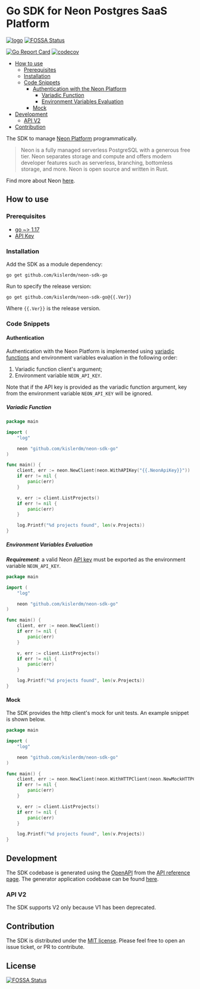# Go SDK for Neon Postgres SaaS Platform

[![logo](fig/logo.png)](https://neon.tech)
[![FOSSA Status](https://app.fossa.com/api/projects/git%2Bgithub.com%2Fkislerdm%2Fneon-sdk-go.svg?type=shield)](https://app.fossa.com/projects/git%2Bgithub.com%2Fkislerdm%2Fneon-sdk-go?ref=badge_shield)

[![Go Report Card](https://goreportcard.com/badge/github.com/kislerdm/neon-sdk-go)](https://goreportcard.com/report/github.com/kislerdm/neon-sdk-go)
[![codecov](https://codecov.io/gh/kislerdm/neon-sdk-go/branch/master/graph/badge.svg?token=F6SF7VX3G3)](https://codecov.io/gh/kislerdm/neon-sdk-go)

- [How to use](#how-to-use)
    + [Prerequisites](#prerequisites)
    + [Installation](#installation)
    + [Code Snippets](#code-snippets)
        - [Authentication with the Neon Platform](#authentication)
            * [Variadic Function](#variadic-function)
            * [Environment Variables Evaluation](#environment-variables-evaluation)
        - [Mock](#mock)
- [Development](#development)
    + [API V2](#api-v2)
- [Contribution](#contribution)

The SDK to manage [Neon Platform](https://neon.tech) programmatically.

> Neon is a fully managed serverless PostgreSQL with a generous free tier. Neon separates storage and compute and offers
> modern developer features such as serverless, branching, bottomless storage, and more. Neon is open source and written
> in Rust.

Find more about Neon [here](https://neon.tech/docs/introduction/about/).

## How to use

### Prerequisites

- [go ~> 1.17](https://go.dev/dl/)
- [API Key](https://neon.tech/docs/manage/api-keys/)

### Installation

Add the SDK as a module dependency:

```commandline
go get github.com/kislerdm/neon-sdk-go
```

Run to specify the release version:

```commandline
go get github.com/kislerdm/neon-sdk-go@{{.Ver}}
```

Where `{{.Ver}}` is the release version.

### Code Snippets

#### Authentication

Authentication with the Neon Platform is implemented
using [variadic functions](https://gobyexample.com/variadic-functions) and environment variables evaluation in the
following order:

1. Variadic function client's argument;
2. Environment variable `NEON_API_KEY`.

Note that if the API key is provided as the variadic function argument, key from the environment variable `NEON_API_KEY`
will be ignored.

##### Variadic Function

```go
package main

import (
	"log"

	neon "github.com/kislerdm/neon-sdk-go"
)

func main() {
	client, err := neon.NewClient(neon.WithAPIKey("{{.NeonApiKey}}"))
	if err != nil {
		panic(err)
	}

	v, err := client.ListProjects()
	if err != nil {
		panic(err)
	}

	log.Printf("%d projects found", len(v.Projects))
}
```

##### Environment Variables Evaluation

**_Requirement_**: a valid Neon [API key](https://neon.tech/docs/manage/api-keys/) must be exported as the environment variable `NEON_API_KEY`.

```go
package main

import (
	"log"

	neon "github.com/kislerdm/neon-sdk-go"
)

func main() {
	client, err := neon.NewClient()
	if err != nil {
		panic(err)
	}

	v, err := client.ListProjects()
	if err != nil {
		panic(err)
	}

	log.Printf("%d projects found", len(v.Projects))
}
```

#### Mock

The SDK provides the http client's mock for unit tests. An example snippet is shown below.

```go
package main

import (
	"log"

	neon "github.com/kislerdm/neon-sdk-go"
)

func main() {
	client, err := neon.NewClient(neon.WithHTTPClient(neon.NewMockHTTPClient()))
	if err != nil {
		panic(err)
	}

	v, err := client.ListProjects()
	if err != nil {
		panic(err)
	}

	log.Printf("%d projects found", len(v.Projects))
}
```

## Development

The SDK codebase is generated using the [OpenAPI](https://spec.openapis.org/) from
the [API reference page](https://neon.tech/api-reference/v2/). The generator application codebase can be
found [here](generator).

### API V2

The SDK supports V2 only because V1 has been deprecated.

## Contribution

The SDK is distributed under the [MIT license](LICENSE). Please feel free to open an issue ticket, or PR to contribute.


## License
[![FOSSA Status](https://app.fossa.com/api/projects/git%2Bgithub.com%2Fkislerdm%2Fneon-sdk-go.svg?type=large)](https://app.fossa.com/projects/git%2Bgithub.com%2Fkislerdm%2Fneon-sdk-go?ref=badge_large)
